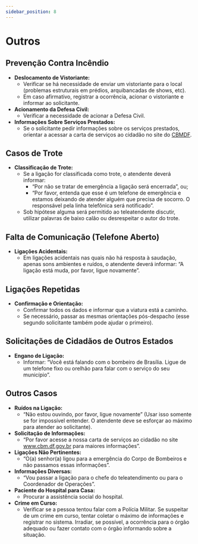 ```yaml
---
sidebar_position: 8
---
```


# Outros

## Prevenção Contra Incêndio

- **Deslocamento de Vistoriante:**
  - Verificar se há necessidade de enviar um vistoriante para o local (problemas estruturais em prédios, arquibancadas de shows, etc).
  - Em caso afirmativo, registrar a ocorrência, acionar o vistoriante e informar ao solicitante.
- **Acionamento da Defesa Civil:**
  - Verificar a necessidade de acionar a Defesa Civil.
- **Informações Sobre Serviços Prestados:**
  - Se o solicitante pedir informações sobre os serviços prestados, orientar a acessar a carta de serviços ao cidadão no site do [CBMDF](https://www.cbm.df.gov.br).

## Casos de Trote

- **Classificação de Trote:**
  - Se a ligação for classificada como trote, o atendente deverá informar:
    - “Por não se tratar de emergência a ligação será encerrada”, ou;
    - “Por favor, entenda que esse é um telefone de emergência e estamos deixando de atender alguém que precisa de socorro. O responsável pela linha telefônica será notificado”.
  - Sob hipótese alguma será permitido ao teleatendente discutir, utilizar palavras de baixo calão ou desrespeitar o autor do trote.

## Falta de Comunicação (Telefone Aberto)

- **Ligações Acidentais:**
  - Em ligações acidentais nas quais não há resposta à saudação, apenas sons ambientes e ruídos, o atendente deverá informar: “A ligação está muda, por favor, ligue novamente”.

## Ligações Repetidas

- **Confirmação e Orientação:**
  - Confirmar todos os dados e informar que a viatura está a caminho.
  - Se necessário, passar as mesmas orientações pós-despacho (esse segundo solicitante também pode ajudar o primeiro).

## Solicitações de Cidadãos de Outros Estados

- **Engano de Ligação:**
  - Informar: “Você está falando com o bombeiro de Brasília. Ligue de um telefone fixo ou orelhão para falar com o serviço do seu município”.

## Outros Casos

- **Ruídos na Ligação:**
  - “Não estou ouvindo, por favor, ligue novamente” (Usar isso somente se for impossível entender. O atendente deve se esforçar ao máximo para atender ao solicitante).
- **Solicitação de Informações:**
  - “Por favor acesse a nossa carta de serviços ao cidadão no site www.cbm.df.gov.br para maiores informações”.
- **Ligações Não Pertinentes:**
  - “O(a) senhor(a) ligou para a emergência do Corpo de Bombeiros e não passamos essas informações”.
- **Informações Diversas:**
  - “Vou passar a ligação para o chefe do teleatendimento ou para o Coordenador de Operações”.
- **Paciente do Hospital para Casa:**
  - Procurar a assistência social do hospital.
- **Crime em Curso:**
  - Verificar se a pessoa tentou falar com a Polícia Militar. Se suspeitar de um crime em curso, tentar coletar o máximo de informações e registrar no sistema. Irradiar, se possível, a ocorrência para o órgão adequado ou fazer contato com o órgão informando sobre a situação.


